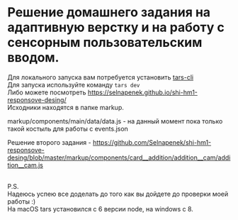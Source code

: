 # Решение домашнего задания на адаптивную верстку и на работу с сенсорным пользовательским вводом.


Для локального запуска вам потребуется установить <a href="https://github.com/tars/tars-cli">tars-cli</a>  
Для запуска используйте команду 
<code>tars dev</code><br>
Либо можете посмотреть https://selnapenek.github.io/shi-hm1-responsove-desing/<br>
Исходники находятся в папке markup.<br>

markup/components/main/data/data.js - на данный момент пока только такой костыль для работы с events.json <br>

Решение второго задания - https://github.com/Selnapenek/shi-hm1-responsove-desing/blob/master/markup/components/card__addition/addition__cam/addition__cam.js <br>


<br>P.S.<br>
Надеюсь успею все доделать до того как вы дойдете до проверки моей работы :)<br>
На macOS tars установился с 6 версии node, на windows с 8.



